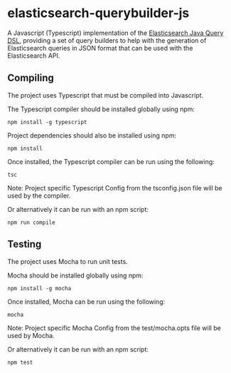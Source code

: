 # elasticsearch-querybuilder-js

A Javascript (Typescript) implementation of the [Elasticsearch Java Query DSL](https://www.elastic.co/guide/en/elasticsearch/client/java-api/current/java-query-dsl.html), providing a set of query builders to help with the generation of Elasticsearch queries in JSON format that can be used with the Elasticsearch API.

## Compiling

The project uses Typescript that must be compiled into Javascript.

The Typescript compiler should be installed globally using npm:

```
npm install -g typescript
```

Project dependencies should also be installed using npm:
```
npm install
```

Once installed, the Typescript compiler can be run using the following:

```
tsc
```

Note: Project specific Typescript Config from the tsconfig.json file will be used by the compiler.

Or alternatively it can be run with an npm script:
```
npm run compile
```


## Testing

The project uses Mocha to run unit tests.

Mocha should be installed globally using npm:
```
npm install -g mocha
```

Once installed, Mocha can be run using the following:

```
mocha
```

Note: Project specific Mocha Config from the test/mocha.opts file will be used by Mocha.

Or alternatively it can be run with an npm script:
```
npm test
```
